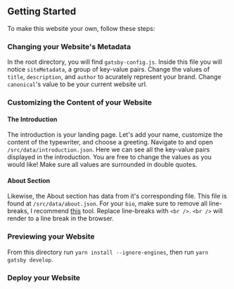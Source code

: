 ## Getting Started

To make this website your own, follow these steps:

### Changing your Website's Metadata
In the root directory, you will find `gatsby-config.js`. 
Inside this file you will notice `siteMetadata`, a group of key-value pairs.
Change the values of `title`, `description`, and `author` to acurately represent your brand. 
Change `canonical`'s value to be your current website url. 

### Customizing the Content of your Website

#### The Introduction
The introduction is your landing page. 
Let's add your name, customize the content of the typewriter, and choose a greeting.
Navigate to and open `/src/data/introduction.json`.
Here we can see all the key-value pairs displayed in the introduction.
You are free to change the values as you would like!
Make sure all values are surrounded in double quotes.

#### About Section
Likewise, the About section has data from it's corresponding file.
This file is found at `/src/data/about.json`.
For your `bio`, make sure to remove all line-breaks, I recommend [this](http://removelinebreaks.net/) tool. Replace line-breaks with `<br />`.
`<br />` will render to a line break in the browser. 

### Previewing your Website
From this directory run `yarn install --ignore-engines`, then run `yarn gatsby develop`.

### Deploy your Website